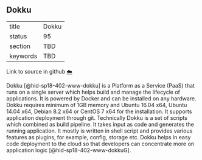 ## Dokku


|          |       |
| -------- | ----- |
| title    | Dokku |
| status   | 95    |
| section  | TBD   |
| keywords | TBD   |

Link to source in github [:cloud:](https://github.com/cloudmesh/technologies/blob/master/chapters/incomming/abstract-dokku.md)



Dokku [@hid-sp18-402-www-dokku] is a Platform as a Service (PaaS) that
runs on a single server which helps build and manage the lifecycle of
applications. It is powered by Docker and can be installed on any
hardware. Dokku requires minimum of 1GB memory and Ubuntu 16.04 x64,
Ubuntu 14.04 x64, Debian 8.2 x64 or CentOS 7 x64 for the installation.
It supports application deployment through git. Technically Dokku is a
set of scripts which combined as build pipeline. It takes input as code
and generates the running application. It mostly is written in shell
script and provides various features as plugins, for example, config,
storage etc. Dokku helps in easy code deployment to the cloud so that
developers can concentrate more on application
logic [@hid-sp18-402-www-dokkuG].
